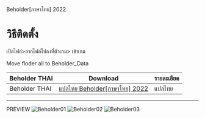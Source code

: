 Beholder[ภาษาไทย] 2022


# วิธีติดตั้ง

เปิดไฟล์>ลากไฟล์ไปลงที่ตัวเกม> เข้าเกม

Move floder all to Beholder_Data

 Beholder THAI| Download|รายละเอียด|
| ------------- | ------------- | ------------- |
| Beholder THAI| [แปลไทย Beholder[ภาษาไทย] 2022 ](https://github.com/simscolony/Beholder_TH/raw/main/Beholder%5B%E0%B8%A0%E0%B8%B2%E0%B8%A9%E0%B8%B2%E0%B9%84%E0%B8%97%E0%B8%A2%5D%202022.7z) |แปลไทย|

------------------------------
PREVIEW
![Beholder01](https://user-images.githubusercontent.com/13219372/183236608-4bd5d6e7-d155-43e2-9fd2-a5c610a614eb.jpg)
![Beholder02](https://user-images.githubusercontent.com/13219372/183236617-747b6653-5ab4-4496-9921-7cecab3938ac.jpg)
![Beholder03](https://user-images.githubusercontent.com/13219372/183236619-0e12f8d4-9c5d-4ab3-915b-e2f963405e6c.jpg)
